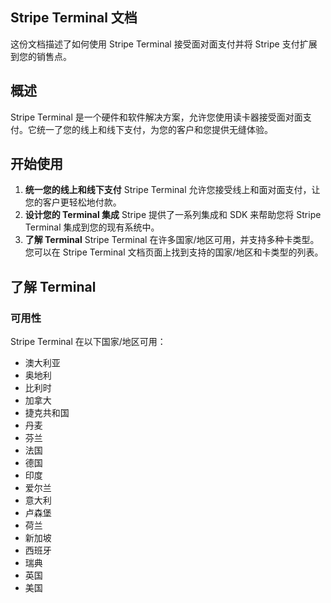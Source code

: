 ## Stripe Terminal 文档

这份文档描述了如何使用 Stripe Terminal 接受面对面支付并将 Stripe 支付扩展到您的销售点。

## 概述

Stripe Terminal 是一个硬件和软件解决方案，允许您使用读卡器接受面对面支付。它统一了您的线上和线下支付，为您的客户和您提供无缝体验。

## 开始使用

1. **统一您的线上和线下支付**
Stripe Terminal 允许您接受线上和面对面支付，让您的客户更轻松地付款。
2. **设计您的 Terminal 集成**
Stripe 提供了一系列集成和 SDK 来帮助您将 Stripe Terminal 集成到您的现有系统中。
3. **了解 Terminal**
Stripe Terminal 在许多国家/地区可用，并支持多种卡类型。您可以在 Stripe Terminal 文档页面上找到支持的国家/地区和卡类型的列表。

## 了解 Terminal

### 可用性
Stripe Terminal 在以下国家/地区可用：

* 澳大利亚
* 奥地利
* 比利时
* 加拿大
* 捷克共和国
* 丹麦
* 芬兰
* 法国
* 德国
* 印度
* 爱尔兰
* 意大利
* 卢森堡
* 荷兰
* 新加坡
* 西班牙
* 瑞典
* 英国
* 美国 
